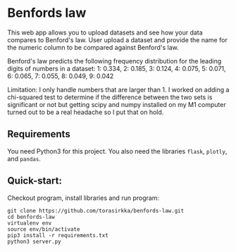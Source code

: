 # Benfords law 
This web app allows you to upload datasets and see how your data compares to Benford's law.  User upload a dataset and provide the name for the numeric column to be compared against Benford's law. 

Benford's law predicts the following frequency distribution for the leading digits of numbers in a dataset:
    1: 0.334, 
    2: 0.185,
    3: 0.124,
    4: 0.075,
    5: 0.071,
    6: 0.065,
    7: 0.055,
    8: 0.049,
    9: 0.042

Limitation: I only handle numbers that are larger than 1. I worked on adding a chi-squared test to determine if the difference between the two sets is significant or not but getting scipy and numpy installed on my M1 computer turned out to be a real headache so I put that on hold.

## Requirements
You need Python3 for this project. You also need the libraries `flask`, `plotly`, and `pandas`. 

## Quick-start:
Checkout program, install libraries and run program:
```
git clone https://github.com/torasirkka/benfords-law.git
cd benfords-law
virtualenv env
source env/bin/activate
pip3 install -r requirements.txt
python3 server.py
```